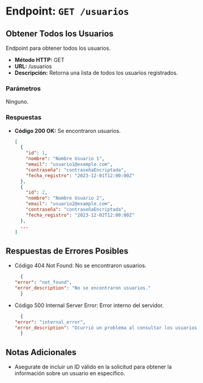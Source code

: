 # Endpoint: `GET /usuarios`
## Obtener Todos los Usuarios

Endpoint para obtener todos los usuarios.

- **Método HTTP:** GET
- **URL:** /usuarios
- **Descripción:** Retorna una lista de todos los usuarios registrados.

### Parámetros

Ninguno.

### Respuestas

- **Código 200 OK:** Se encontraron usuarios.
  ```json
  [
    {
      "id": 1,
      "nombre": "Nombre Usuario 1",
      "email": "usuario1@example.com",
      "contraseña": "contraseñaEncriptada",
      "fecha_registro": "2023-12-01T12:00:00Z"
    },
    {
      "id": 2,
      "nombre": "Nombre Usuario 2",
      "email": "usuario2@example.com",
      "contraseña": "contraseñaEncriptada",
      "fecha_registro": "2023-12-02T12:00:00Z"
    },
    ...
  ]

## Respuestas de Errores Posibles
- Código 404 Not Found: No se encontraron usuarios.

  ```json
    {
  "error": "not_found",
  "error_description": "No se encontraron usuarios."
    }
  ```

- Código 500 Internal Server Error: Error interno del servidor.
  ```json
    {
  "error": "internal_error",
  "error_description": "Ocurrió un problema al consultar los usuarios."
    }
  ```

## Notas Adicionales

- Asegurate de incluir un ID válido en la solicitud para obtener la información
  sobre un usuario en específico.
